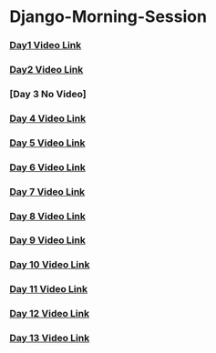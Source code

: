 # Django-Morning-Session

### [Day1 Video Link](https://transcripts.gotomeeting.com/#/s/67eb24d9a7e28823b2f18c946d295b048e246f738af7f7ddac150e48980bd8ce)
### [Day2 Video Link](https://transcripts.gotomeeting.com/#/s/6ad2504934352cdef82b9e3907da0728a53e4173efe08a93c85669c2280b626e)
### [Day 3 No Video]
### [Day 4 Video Link](https://transcripts.gotomeeting.com/#/s/02bf78b7022fb216d8e3d7daafe233cd26d46068f49ec13b4105dd87b73fcdee)
### [Day 5 Video Link](https://transcripts.gotomeeting.com/#/s/63c003c772bf3c5443f973fff227d39aa065dab28797e15e79ca98a70aa306a2)
### [Day 6 Video Link](https://transcripts.gotomeeting.com/#/s/60bcccdc84a505b5a1272487959a656daf6036557e2777ecca3b7942e51e106c)
### [Day 7 Video Link](https://transcripts.gotomeeting.com/#/s/612843ce30cb14d64aca5d3f95d32c9468b28f892f07cfa59d73859851a0ce62)
### [Day 8 Video Link](https://transcripts.gotomeeting.com/#/s/c49df2a993ba09cbc378c866588c9aa19d7d34e30cc257f1f95e5319100639a3)
### [Day 9 Video Link](https://transcripts.gotomeeting.com/#/s/113b8d59a28072e173fdcd0efcb84736d929d2eb419d942c7c6b87796148b916)
### [Day 10 Video Link](https://transcripts.gotomeeting.com/#/s/d52dacf21cbc544d5abdd6842a2e149c8b1b9aad38e46fe620e34886064441af)
### [Day 11 Video Link](https://transcripts.gotomeeting.com/#/s/bdd3fb5f8f5bd177090d8413a76c4ed2804e0768a4c7ffd0e37ac1c6b1ad5c96)
### [Day 12 Video Link](https://transcripts.gotomeeting.com/#/s/44b2f676cc6b0684d4ee135ce3ab4aab47ac1722f5285d39390ef018857a19ab)
### [Day 13 Video Link](https://transcripts.gotomeeting.com/#/s/bcbab3b59050eba5c8c095dcdddc5dca53b0945f2aa2a234735206356f4d7246)
